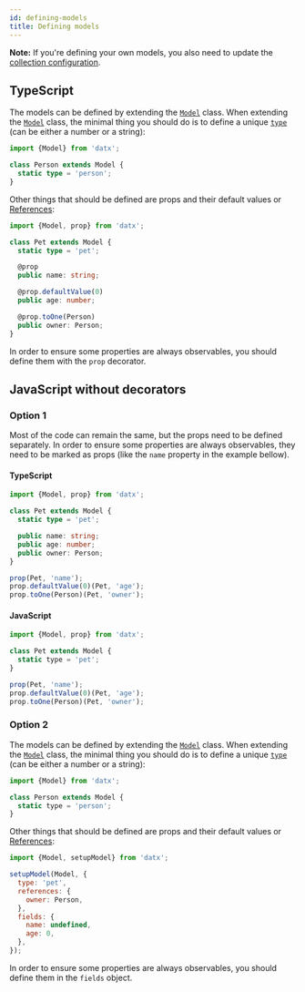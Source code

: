 ```yaml
---
id: defining-models
title: Defining models
---
```


**Note:** If you're defining your own models, you also need to update the [collection configuration](configuring-the-collection).


## TypeScript

The models can be defined by extending the [`Model`](../api-reference/model) class. When extending the [`Model`](../api-reference/model) class, the minimal thing you should do is to define a unique [`type`](../api-reference/model#static-type) (can be either a number or a string):

```typescript
import {Model} from 'datx';

class Person extends Model {
  static type = 'person';
}
```

Other things that should be defined are props and their default values or [References](references):

```typescript
import {Model, prop} from 'datx';

class Pet extends Model {
  static type = 'pet';

  @prop
  public name: string;

  @prop.defaultValue(0)
  public age: number;

  @prop.toOne(Person)
  public owner: Person;
}
```

In order to ensure some properties are always observables, you should define them with the `prop` decorator.

## JavaScript without decorators

### Option 1

Most of the code can remain the same, but the props need to be defined separately. In order to ensure some properties are always observables, they need to be marked as props (like the `name` property in the example bellow).

#### TypeScript
```typescript
import {Model, prop} from 'datx';

class Pet extends Model {
  static type = 'pet';

  public name: string;
  public age: number;
  public owner: Person;
}

prop(Pet, 'name');
prop.defaultValue(0)(Pet, 'age');
prop.toOne(Person)(Pet, 'owner');
```

#### JavaScript
```javascript
import {Model, prop} from 'datx';

class Pet extends Model {
  static type = 'pet';
}

prop(Pet, 'name');
prop.defaultValue(0)(Pet, 'age');
prop.toOne(Person)(Pet, 'owner');
```

### Option 2

The models can be defined by extending the [`Model`](../api-reference/model) class. When extending the [`Model`](../api-reference/model) class, the minimal thing you should do is to define a unique [`type`](../api-reference/model#static-type) (can be either a number or a string):

```javascript
import {Model} from 'datx';

class Person extends Model {
  static type = 'person';
}
```

Other things that should be defined are props and their default values or [References](references):

```javascript
import {Model, setupModel} from 'datx';

setupModel(Model, {
  type: 'pet',
  references: {
    owner: Person,
  },
  fields: {
    name: undefined,
    age: 0,
  },
});
```

In order to ensure some properties are always observables, you should define them in the `fields` object.
